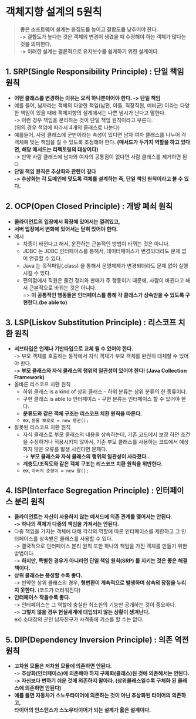 # 객체지향 설계의 5원칙

> **좋은 소프트웨어 설계는 응집도를 높이고 결합도를 낮추어야 한다.**\
> **-> 결합도가 높다는 것은 객체의 변경이 생겼을 때 수정해야 하는 객체가 많다는 것을 의미한다.**\
> **-> 이러한 설계는 결론적으로 유지보수를 쉽게하기 위한 설계이다.**

## 1. SRP(Single Responsibility Principle) : 단일 책임 원칙

* **어떤 클래스를 변경하는 이유는 오직 하나뿐이어야 한다. -> 단일 책임**
* 예를 들어, 남자라는 객체의 다양한 책임(남편, 아들, 직장직원, 예비군) 이라는 다양한 책임이 있을 때에 객체지향의 설계에서는 나쁜 냄시가 난다고 말한다.\
  \-> 이런 경우 책임을 분리하는 것이 단일 책임 원칙이라고 부른다.\
  (위의 경우 책임에 따라서 4개의 클래스로 나눈다)
* 예를들어, 사람 클래스에 군번이라는 속성이 있다면 남자 여자 클래스를 나누어 각 객체에 맞는 책임을 질 수 있도록 조정해야 한다. **(메서드가 두가지 역할을 하고 있다면, 해당 메서드는 리펙토링의 대상이다)**\
  \-> 만약 사람 클래스에 남자와 여자의 공통점이 없다면 사람 클래스를 제거하면 된다
* **단일 책임 원칙은 추상화와 관련이 깊다**\
  **-> 추상화는 각 도메인에 맞도록 객체를 설계하는 즉, 단일 책임 원칙이라고 볼 수 있다.**

## 2. OCP(Open Closed Principle) : 개방 폐쇠 원칙

* **클라이언트의 입장에서 확장에 있어서는 열려있고,**&#x20;
* **서버 입장에서 변화에 있어서는 닫혀 있어야 한다.**
* 예시
  * 차종이 바뀐다고 해서, 운전하는 근본적인 방법이 바뀌는 것은 아니다.
  * JDBC 는 JDBC 인터페이스를 통해서, 데이터페이스가 변경되더라도 문제 없이 연결할 수 있다.
  * Java 는 목적파일(.class) 을 통해서 운영체제가 변경되더라도 문제 없이 실행시킬 수 있다.
  * 편의점에서 직원은 물건 정리와 판매가 주 행동이기 때문에, 사람이 바뀐다고 해서 근본적으로 바뀌는 것은 아니다.\
    \=> **이 공통적인 행동들은 인터페이스를 통해 각 클래스가 상속받을 수 있도록 구현한다.(be able to)**

## 3. LSP(Liskov Substitution Principle) : 리스코프 치환 원칙

* **서브타입은 언제나 기반타입으로 교체 될 수 있어야 한다.**\
  \-> 부모 객체를 호출하는 동작에서 자식 객체가 부모 객체를 완전히 대체할 수 있어야 한다. \
  **-> 부모 클래스와 자식 클래스의 행위의 일관성이 있어야 한다! (Java Collection Framework)**
* 올바른 리스코프 치환 원칙&#x20;
  * 하위 클래스 is a kind of 상위 클래스 - 하위 분류는 상위 분류의 한 종류이다.&#x20;
  * 구현 클래스 is able to 인터페이스 - 구현 분류는 인터페이스 할 수 있어야 한다.&#x20;
  * **분류도와 같은 객체 구조는 리스코프 치환 원칙을 따른다.**
  * ex, `동물 뽀로로 = new 펭귄();`
* 잘못된 리스코프 치환 원칙&#x20;
  * 자식 클래스로 부모 클래스의 내용을 상속하는데, 기존 코드에서 보장 하던 조건을 수정하거나 적용시키지 않아서, 기존 부모 클래스를 사용하는 코드에서 예상하지 않은 오류를 발생 시킨다면 문제다.\
    \-> **부모 클래스와 자식 클래스의 행위의 일관성이 사라졌다..**
  * **계층도/조직도와 같은 객체 구조는 리스코프 치환 원칙을 위반한다.**&#x20;
  * ex, `아버지 춘향이 = new 딸();`&#x20;

## 4. ISP(Interface Segregation Principle) : 인터페이스 분리 원칙

* **클라이언트는 자신이 사용하지 않는 메서드에 의존 관계를 맺어서는 안된다.**\
  **-> 하나의 객체가 다중의 책임을 가져서는 안된다.**
* 다중 책임을 가지는 객체에 대해 각각의 역할에 따른 인터페이스를 제한하고 그 인터페이스를 상속받은 클래스를 사용할 수 있다.\
  \-> 결국적으로 인터페이스 분리 원칙 또한 하나의 책임을 가진 객체를 만들기 위한 방법이다.\
  \-> **하지만, 특별한 경우가 아니라면 단일 책임 원칙(SRP) 를 지키는 것은 좋은 해결책이다.**&#x20;
* **상위 클래스는 풍성할 수록 좋다.**\
  \-> 빈약한 상위 클래스의 경우, **형변환이 계속적으로 발생하며 상속의 장점을 누리지 못한다.** (코드가 더러워진다)
* **인터페이스 작을수록 좋다.**\
  \-> 인터페이스는 그 역할에 충실한 최소한의 기능만 공개하는 것이 중요하다.\
  \-> **그렇지 않을 경우 현실세계에 대입되지 않는 상황이 생겨난다.**\
  ex) 소대장의 군인 남자친구가 사격중에 키스를 할 수는 없다.

## 5. DIP(Dependency Inversion Principle) : 의존 역전 원칙

* **고차원 모듈은 저차원 모듈에 의존하면 안된다.** \
  \-> **추상화(인터페이스)에 의존해야 하지 구체화(클래스)된 것에 의존해서는 안된다.**\
  **-> 자신보다 변하기 쉬운 것에 의존하지 말아라. (상위클래스일수록 구체화 된 클래스에 의존하면 안된다)**
* **예를 들면 자동차가 스노우타이어에 의존하는 것이 아닌 추상화된 타이어의 의존하고,**\
  **타이어의 인스턴스가 스노우타이어가 되는 설계가 옳은 설계이다.**
